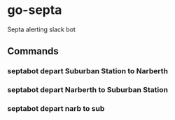 # go-septa
Septa alerting slack bot

## Commands

### septabot depart Suburban Station to Narberth

### septabot depart Narberth to Suburban Station
### septabot depart narb to sub
